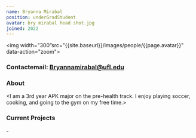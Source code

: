 ```yaml
---
name: Bryanna Mirabal
position: underGradStudent
avatar: bry mirabal head shot.jpg
joined: 2022
---
```

<img width="300”src="{{site.baseurl}}/images/people/{{page.avatar}}" data-action="zoom">

### Contactemail: Bryannamirabal@ufl.edu <br>


### About

<I am a 3rd year APK major on the pre-health track. I enjoy playing soccer, cooking, and going to the gym on my free time.>

### Current Projects
<BEACH Project>
- <other current projects, start line with a - character>
